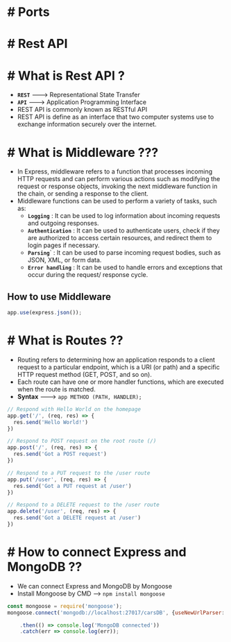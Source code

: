 # # Ports
# # Rest API

# # What is Rest API ?

- **`REST`** ---> Representational State Transfer
- **`API`** ---> Application Programming Interface
- REST API is commonly known as RESTful API
- REST API is define as an interface that two computer systems use to exchange information securely over the internet.

# # What is Middleware ???

- In Express, middleware refers to a function that processes incoming HTTP requests and can perform various actions such as
modifying the request or response objects, invoking the next middleware function in the chain, or sending a response to the client.
- Middleware functions can be used to perform a variety of tasks, such as:
  - **`Logging`** : It can be used to log information about incoming requests and outgoing responses.
  - **`Authentication`** : It can be used to authenticate users, check if they are authorized to access
certain resources, and redirect them to login pages if necessary.
  - **`Parsing`**` : It can be used to parse incoming request bodies, such as JSON, XML, or form data.
  - **`Error handling`** : It can be used to handle errors and exceptions that occur during the request/
response cycle.

## How to use Middleware

```js
app.use(express.json());
```


# # What is Routes ??

- Routing refers to determining how an application responds to a client request to a particular endpoint, which is a URI (or path) and a specific HTTP request method (GET, POST, and so on).
- Each route can have one or more handler functions, which are executed when the route is matched.
- **Syntax** ---> `app METHOD (PATH, HANDLER);`


``` js
// Respond with Hello World on the homepage
app.get('/', (req, res) => {
  res.send('Hello World!')
})

// Respond to POST request on the root route (/)
app.post('/', (req, res) => {
  res.send('Got a POST request')
})

// Respond to a PUT request to the /user route
app.put('/user', (req, res) => {
  res.send('Got a PUT request at /user')
})

// Respond to a DELETE request to the /user route
app.delete('/user', (req, res) => {
  res.send('Got a DELETE request at /user')
})
```


# # How to connect Express and MongoDB ??

- We can connect Express and MongoDB by Mongoose
- Install Mongoose by CMD --> `npm install mongoose`

``` js
const mongoose = require('mongoose');
mongoose.connect('mongodb://localhost:27017/carsDB', {useNewUrlParser: true, useUnifiedTopology: true})

    .then(() => console.log('MongoDB connected'))
    .catch(err => console.log(err));
``` 
